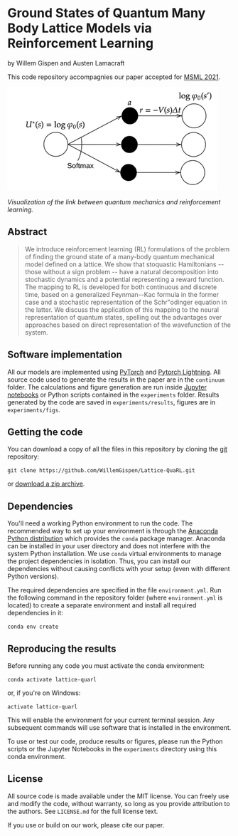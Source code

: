 # Ground States of Quantum Many Body Lattice Models via Reinforcement Learning

by
Willem Gispen and
Austen Lamacraft

This code repository accompagnies our paper accepted for [MSML 2021](https://msml21.github.io/).

![](experiments/figures/bellman_backup.png)

*Visualization of the link between quantum mechanics and reinforcement learning.*


## Abstract

> We introduce reinforcement learning (RL) formulations of the problem of finding the ground state of a many-body quantum mechanical model defined on a lattice. We show that stoquastic Hamiltonians -- those without a sign problem -- have a natural decomposition into stochastic dynamics and a potential representing a reward function. The mapping to RL is developed for both continuous and discrete time, based on a generalized Feynman--Kac formula in the former case and a stochastic representation of the Schr\"odinger equation in the latter. We discuss the application of this mapping to the neural representation of quantum states, spelling out the advantages over approaches based on direct representation of the wavefunction of the system.


## Software implementation

All our models are implemented using [PyTorch](https://pytorch.org/) and [Pytorch Lightning](https://github.com/PyTorchLightning/pytorch-lightning). All source code used to generate the results in the paper are in
the `continuum` folder.
The calculations and figure generation are run inside
[Jupyter notebooks](http://jupyter.org/) or Python scripts contained in the `experiments` folder.
Results generated by the code are saved in `experiments/results`, figures are in `experiments/figs`.


## Getting the code

You can download a copy of all the files in this repository by cloning the
[git](https://git-scm.com/) repository:

    git clone https://github.com/WillemGispen/Lattice-QuaRL.git

or [download a zip archive](https://github.com/WillemGispen/Lattice-QuaRL/archive/master.zip).


## Dependencies

You'll need a working Python environment to run the code.
The recommended way to set up your environment is through the
[Anaconda Python distribution](https://www.anaconda.com/download/) which
provides the `conda` package manager.
Anaconda can be installed in your user directory and does not interfere with
the system Python installation. We use `conda` virtual environments to manage the project dependencies in
isolation.
Thus, you can install our dependencies without causing conflicts with your
setup (even with different Python versions).



The required dependencies are specified in the file `environment.yml`. Run the following command in the repository folder (where `environment.yml` is located) to create a separate environment and install all required dependencies in it:

    conda env create

## Reproducing the results

Before running any code you must activate the conda environment:

    conda activate lattice-quarl

or, if you're on Windows:

    activate lattice-quarl

This will enable the environment for your current terminal session.
Any subsequent commands will use software that is installed in the environment.

To use or test our code, produce results or figures, please run the Python scripts or the Jupyter Notebooks in the `experiments` directory using this conda environment.


## License

All source code is made available under the MIT license. You can freely
use and modify the code, without warranty, so long as you provide attribution
to the authors. See `LICENSE.md` for the full license text.

If you use or build on our work, please cite our paper.
